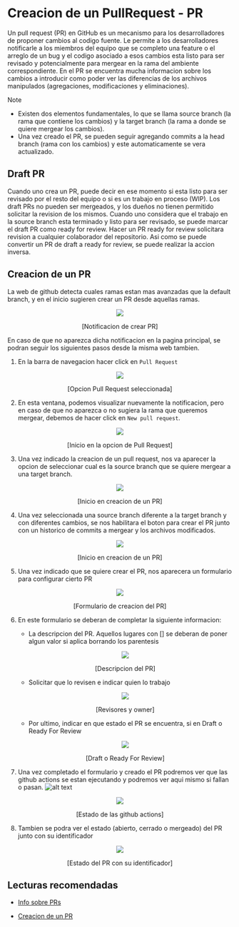 # Creacion de un PullRequest - PR

Un pull request (PR) en GitHub es un mecanismo para los desarrolladores de proponer cambios al codigo fuente. Le permite a los desarrolladores notificarle a los miembros del equipo que se completo una feature o el arreglo de un bug y el codigo asociado a esos cambios esta listo para ser revisado y potencialmente para mergear en la rama del ambiente correspondiente. En el PR se encuentra mucha informacion sobre los cambios a introducir como poder ver las diferencias de los archivos manipulados (agregaciones, modificaciones y eliminaciones).

> [!NOTE]
>
> - Existen dos elementos fundamentales, lo que se llama source branch (la rama que contiene los cambios) y la target branch (la rama a donde se quiere mergear los cambios).
> - Una vez creado el PR, se pueden seguir agregando commits a la head branch (rama con los cambios) y este automaticamente se vera actualizado.

## Draft PR

Cuando uno crea un PR, puede decir en ese momento si esta listo para ser revisado por el resto del equipo o si es un trabajo en proceso (WIP). Los draft PRs no pueden ser mergeados, y los dueños no tienen permitido solicitar la revision de los mismos. Cuando uno considera que el trabajo en la source branch esta terminado y listo para ser revisado, se puede marcar el draft PR como ready for review. Hacer un PR ready for review solicitara revision a cualquier colaborador del repositorio. Asi como se puede convertir un PR de draft a ready for review, se puede realizar la accion inversa.

## Creacion de un PR

La web de github detecta cuales ramas estan mas avanzadas que la default branch, y en el inicio sugieren crear un PR desde aquellas ramas.

<p align="center">
  <img src="./images/image.png">
</p>

<p align="center">
  [Notificacion de crear PR]
</p>

En caso de que no aparezca dicha notificacion en la pagina principal, se podran seguir los siguientes pasos desde la misma web tambien.

1. En la barra de navegacion hacer click en `Pull Request`

<p align="center">
  <img src="./images/image-1.png">
</p>

<p align="center">
  [Opcion Pull Request seleccionada]
</p>

2. En esta ventana, podemos visualizar nuevamente la notificacion, pero en caso de que no aparezca o no sugiera la rama que queremos mergear, debemos de hacer click en `New pull request`.
<p align="center">
  <img src="./images/image-2.png">
</p>

<p align="center">
  [Inicio en la opcion de Pull Request]
</p>

3. Una vez indicado la creacion de un pull request, nos va aparecer la opcion de seleccionar cual es la source branch que se quiere mergear a una target branch.
<p align="center">
  <img src="./images/image-3.png">
</p>

<p align="center">
  [Inicio en creacion de un PR]
</p>

4. Una vez seleccionada una source branch diferente a la target branch y con diferentes cambios, se nos habilitara el boton para crear el PR junto con un historico de commits a mergear y los archivos modificados.
<p align="center">
  <img src="./images/image-4.png">
</p>

<p align="center">
  [Inicio en creacion de un PR]
</p>

5. Una vez indicado que se quiere crear el PR, nos aparecera un formulario para configurar cierto PR
<p align="center">
  <img src="./images/image-5.png">
</p>

<p align="center">
  [Formulario de creacion del PR]
</p>

6. En este formulario se deberan de completar la siguiente informacion:

   - La descripcion del PR. Aquellos lugares con [] se deberan de poner algun valor si aplica borrando los parentesis
    <p align="center">
     <img src="./images/image-6.png">
   </p>
   <p align="center">
     [Descripcion del PR]
   </p>

   - Solicitar que lo revisen e indicar quien lo trabajo
   <p align="center">
     <img src="./images/image-8.png">
   </p>
   <p align="center">
     [Revisores y owner]
   </p>

   - Por ultimo, indicar en que estado el PR se encuentra, si en Draft o Ready For Review
   <p align="center">
     <img src="./images/image-9.png">
   </p>
   <p align="center">
     [Draft o Ready For Review]
   </p>

7. Una vez completado el formulario y creado el PR podremos ver que las github actions se estan ejecutando y podremos ver aqui mismo si fallan o pasan.
![alt text](image.png)
<p align="center">
     <img src="./images/image-10.png">
   </p>
   <p align="center">
     [Estado de las github actions]
   </p>

8. Tambien se podra ver el estado (abierto, cerrado o mergeado) del PR junto con su identificador
<p align="center">
     <img src="./images/image-11.png">
   </p>
   <p align="center">
     [Estado del PR con su identificador]
   </p>

## Lecturas recomendadas

- [Info sobre PRs](https://docs.github.com/en/pull-requests/collaborating-with-pull-requests/proposing-changes-to-your-work-with-pull-requests/about-pull-requests)

- [Creacion de un PR](https://docs.github.com/en/pull-requests/collaborating-with-pull-requests/proposing-changes-to-your-work-with-pull-requests/creating-a-pull-request?platform=windows)

